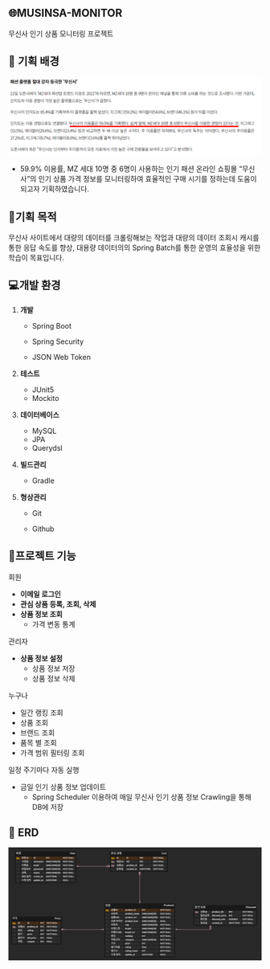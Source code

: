 🌐MUSINSA-MONITOR
-----
무신사 인기 상품 모니터링 프로젝트


🧐 기획 배경
-----
![Musinsa](./img/musinsa_article.png)

- 59.9% 이용률, MZ 세대 10명 중 6명이 사용하는 인기 패션 온라인 쇼핑몰 “무신사”의 인기 상품 가격 정보를 모니터링하여 효율적인 구매 시기를 정하는데 도움이 되고자 기획하였습니다.


📝기획 목적
----

무신사 사이트에서 대량의 데이터를 크롤링해보는 작업과 대량의 데이터 조회시 캐시를 통한 응답 속도를 향상, 
대용량 데이터의의 Spring Batch를 통한 운영의 효율성을 위한 학습이 목표입니다.


💻개발 환경
--------
1. **개발**

    - Spring Boot
    
    - Spring Security

    - JSON Web Token

2. **테스트**

    - JUnit5
    - Mockito


3. **데이터베이스**

    - MySQL
    - JPA
    - Querydsl


4. **빌드관리**

    - Gradle


5. **형상관리**

    - Git

    - Github


📌프로젝트 기능
--------

회원

- **이메일 로그인**
- **관심 상품 등록, 조회, 삭제**
- **상품 정보 조회**
    - 가격 변동 통계

관리자

- **상품 정보 설정**
  - 상품 정보 저장
  - 상품 정보 삭제

누구나

- 일간 랭킹 조회
- 상품 조회
- 브랜드 조회
- 품목 별 조회
- 가격 범위 필터링 조회

일정 주기마다 자동 실행

- 금일 인기 상품 정보 업데이트
    - Spring Scheduler 이용하여 매일 무신사 인기 상품 정보 Crawling을 통해 DB에 저장



📁 ERD
--------
![Musinsa_erd](./img/erd.png)
